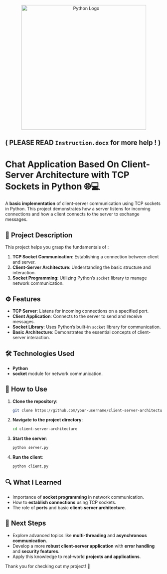 <p align="center">
  <img src="https://s3.dualstack.us-east-2.amazonaws.com/pythondotorg-assets/media/community/logos/python-logo-only.png" alt="Python Logo" width="400"/>
</p>

## ( PLEASE READ `Instruction.docx` for more help ! ) 

# Chat Application Based On Client-Server Architecture with TCP Sockets in Python 🌐💻

A **basic implementation** of client-server communication using TCP sockets in Python. This project demonstrates how a server listens for incoming connections and how a client connects to the server to exchange messages.

## 📝 Project Description

This project helps you grasp the fundamentals of :

1. **TCP Socket Communication**: Establishing a connection between client and server.
2. **Client-Server Architecture**: Understanding the basic structure and interaction.
3. **Socket Programming**: Utilizing Python’s `socket` library to manage network communication.

## ⚙️ Features

- **TCP Server**: Listens for incoming connections on a specified port.
- **Client Application**: Connects to the server to send and receive messages.
- **Socket Library**: Uses Python’s built-in `socket` library for communication.
- **Basic Architecture**: Demonstrates the essential concepts of client-server interaction.

## 🛠️ Technologies Used

- **Python**
- **socket** module for network communication.

## 🚀 How to Use

1. **Clone the repository**:
    ```bash
    git clone https://github.com/your-username/client-server-architecture.git
    ```

2. **Navigate to the project directory**:
    ```bash
    cd client-server-architecture
    ```

3. **Start the server**:
    ```bash
    python server.py
    ```

4. **Run the client**:
    ```bash
    python client.py
    ```
    
## 🔍 What I Learned

- Importance of **socket programming** in network communication.
- How to **establish connections** using TCP sockets.
- The role of **ports** and basic **client-server architecture**.

## 🚀 Next Steps

- Explore advanced topics like **multi-threading** and **asynchronous communication**.
- Develop a more **robust client-server application** with **error handling** and **security features**.
- Apply this knowledge to real-world **projects and applications**.


Thank you for checking out my project! 🌟

